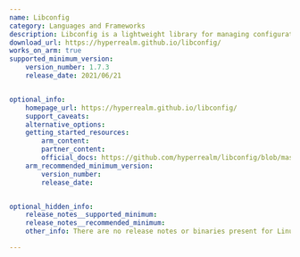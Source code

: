 ```yaml
---
name: Libconfig
category: Languages and Frameworks
description: Libconfig is a lightweight library for managing configuration files, particularly designed for applications requiring flexible and efficient configuration data handling.
download_url: https://hyperrealm.github.io/libconfig/
works_on_arm: true
supported_minimum_version: 
    version_number: 1.7.3
    release_date: 2021/06/21


optional_info:
    homepage_url: https://hyperrealm.github.io/libconfig/
    support_caveats:
    alternative_options: 
    getting_started_resources:
        arm_content: 
        partner_content: 
        official_docs: https://github.com/hyperrealm/libconfig/blob/master/INSTALL
    arm_recommended_minimum_version:
        version_number:
        release_date:


optional_hidden_info:
    release_notes__supported_minimum: 
    release_notes__recommended_minimum: 
    other_info: There are no release notes or binaries present for Linux/ARM64. Libconfig version 1.7.3 is installed and tested on the Neoverse N1, using steps mentioned [here](https://github.com/hyperrealm/libconfig/blob/master/INSTALL).

---
```

